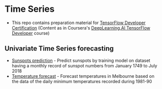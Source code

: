 # Time Series

- This repo contains preparation material for [TensorFlow Developer Certification](https://www.tensorflow.org/certificate) (Content as in Coursera's [DeepLearning.AI TensorFlow Developer](https://coursera.org/professional-certificates/tensorflow-in-practice) course)

## Univariate Time Series forecasting

- [Sunspots prediction](https://github.com/resh22an/time-series/blob/04978104aecbdba5ee349b376358542efefc77f8/univariate-time-series/Sunspots.ipynb) - Predict sunspots by training model on dataset having a monthly record of sunspot numbers from January 1749 to July 2018
- [Temperature forecast](https://github.com/resh22an/time-series/blob/1a8a18d1ee0f92d780d6812418fc6770d312a0b7/univariate-time-series/MelbourneTempForecast.ipynb) - Forecast temperatures in Melbourne based on the data of the daily minimum temperatures recorded during 1981-90
